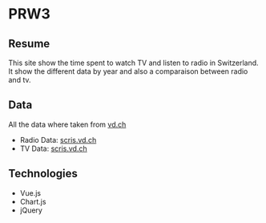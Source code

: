 # PRW3
## Resume
This site show the time spent to watch TV and listen to radio in Switzerland.
It show the different data by year and also a comparaison between radio and tv.

## Data
All the data where taken from [vd.ch](vd.ch)
-   Radio Data: [scris.vd.ch](http://www.scris.vd.ch/Default.aspx?DocID=1371&DomId=2325)
-   TV Data: [scris.vd.ch](http://www.scris.vd.ch/Default.aspx?DocID=6916&DomId=2325)

## Technologies
-   Vue.js
-   Chart.js
-   jQuery
